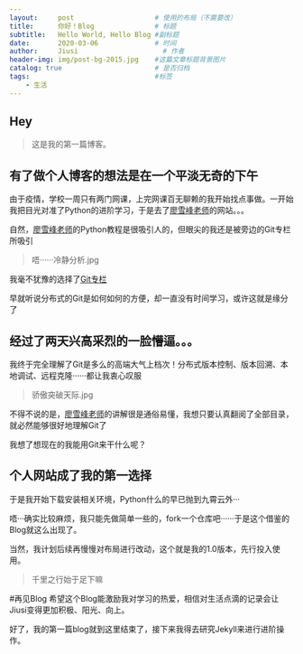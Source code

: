 ```yaml
---
layout:     post                    # 使用的布局（不需要改）
title:      你好！Blog               # 标题 
subtitle:   Hello World, Hello Blog #副标题
date:       2020-03-06              # 时间
author:     Jiusi                     # 作者
header-img: img/post-bg-2015.jpg    #这篇文章标题背景图片
catalog: true                       # 是否归档
tags:                               #标签
    - 生活
---
```


## Hey
>这是我的第一篇博客。

## 有了做个人博客的想法是在一个平淡无奇的下午 
由于疫情，学校一周只有两门网课，上完网课百无聊赖的我开始找点事做。一开始我把目光对准了Python的进阶学习，于是去了[廖雪峰老师](https://www.liaoxuefeng.com)的网站。。。

自然，[廖雪峰老师](https://www.liaoxuefeng.com)的Python教程是很吸引人的，但眼尖的我还是被旁边的Git专栏所吸引
>唔······冷静分析.jpg

我毫不犹豫的选择了[Git专栏](https://www.liaoxuefeng.com/wiki/896043488029600/896067074338496)

早就听说分布式的Git是如何如何的方便，却一直没有时间学习，或许这就是缘分了

## 经过了两天兴高采烈的一脸懵逼。。。
我终于完全理解了Git是多么的高端大气上档次！分布式版本控制、版本回溯、本地调试、远程克隆······都让我衷心叹服
>骄傲突破天际.jpg

不得不说的是，[廖雪峰老师](https://www.liaoxuefeng.com)的讲解很是通俗易懂，我想只要认真翻阅了全部目录，就必然能够很好地理解Git了

我想了想现在的我能用Git来干什么呢？

## 个人网站成了我的第一选择
于是我开始下载安装相关环境，Python什么的早已抛到九霄云外···

唔···确实比较麻烦，我只能先做简单一些的，fork一个仓库吧······于是这个借鉴的Blog就这么出现了。

当然，我计划后续再慢慢对布局进行改动，这个就是我的1.0版本，先行投入使用。
>千里之行始于足下嘛


#再见Blog
希望这个Blog能激励我对学习的热爱，相信对生活点滴的记录会让Jiusi变得更加积极、阳光、向上。

好了，我的第一篇blog就到这里结束了，接下来我得去研究Jekyll来进行进阶操作。



